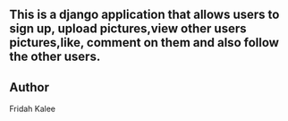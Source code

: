 ## This is a django application that allows users to sign up, upload pictures,view other users pictures,like, comment on them and also follow the other users.
## Author
Fridah Kalee
